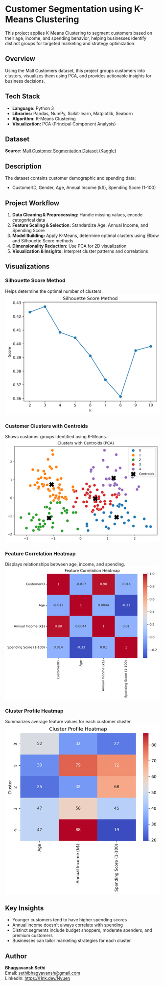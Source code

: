 # Customer Segmentation using K-Means Clustering

This project applies K-Means Clustering to segment customers based on their age, income, and spending behavior, helping businesses identify distinct groups for targeted marketing and strategy optimization.

## Overview
Using the Mall Customers dataset, this project groups customers into clusters, visualizes them using PCA, and provides actionable insights for business decisions.

## Tech Stack
- **Language:** Python 3
- **Libraries:** Pandas, NumPy, Scikit-learn, Matplotlib, Seaborn
- **Algorithm:** K-Means Clustering
- **Visualization:** PCA (Principal Component Analysis)

## Dataset  
**Source:** [Mall Customer Segmentation Dataset (Kaggle)](https://www.kaggle.com/datasets/vjchoudhary7/customer-segmentation-tutorial-in-python)  

## Description
The dataset contains customer demographic and spending data:
- CustomerID, Gender, Age, Annual Income (k$), Spending Score (1-100)

## Project Workflow
1. **Data Cleaning & Preprocessing:** Handle missing values, encode categorical data
2. **Feature Scaling & Selection:** Standardize Age, Annual Income, and Spending Score
3. **Model Building:** Apply K-Means, determine optimal clusters using Elbow and Silhouette Score methods
4. **Dimensionality Reduction:** Use PCA for 2D visualization
5. **Visualization & Insights:** Interpret cluster patterns and correlations

##  Visualizations  
###  Silhouette Score Method  
Helps determine the optimal number of clusters.  
![Silhouette Score](images/Silhouette_Score_Method.png)  

### Customer Clusters with Centroids  
Shows customer groups identified using K-Means.  
![Clusters with Centroids](images/clusters_with_centroids.png)  

### Feature Correlation Heatmap  
Displays relationships between age, income, and spending.  
![Feature Correlation](images/Feature_Correlation_Heatmap.png)  

### Cluster Profile Heatmap  
Summarizes average feature values for each customer cluster.  
![Cluster Profile](images/Cluster_profile_heatmap.png)  

## Key Insights
- Younger customers tend to have higher spending scores
- Annual income doesn't always correlate with spending
- Distinct segments include budget shoppers, moderate spenders, and premium customers
- Businesses can tailor marketing strategies for each cluster

## Author
**Bhagyavansh Sethi**  
Email: sethibhagyavansh@gmail.com  
LinkedIn: https://l1nk.dev/Nvuen




